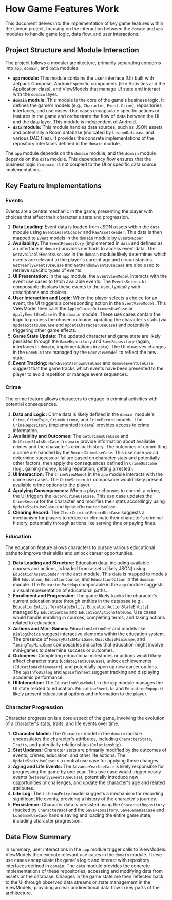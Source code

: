 # How Game Features Work

This document delves into the implementation of key game features within the Liveon project, focusing on the interaction between the `domain` and `app` modules to handle game logic, data flow, and user interactions.

## Project Structure and Module Interaction

The project follows a modular architecture, primarily separating concerns into `app`, `domain`, and `data` modules.

*   **`app` module:** This module contains the user interface (UI) built with Jetpack Compose, Android-specific components (like Activities and the Application class), and ViewModels that manage UI state and interact with the `domain` layer.
*   **`domain` module:** This module is the core of the game's business logic. It defines the game's models (e.g., `Character`, `Event`, `Crime`), repositories interfaces, and use cases. Use cases encapsulate specific actions or features in the game and orchestrate the flow of data between the UI and the data layer. This module is independent of Android.
*   **`data` module:** This module handles data sources, such as JSON assets and potentially a Room database (indicated by `LiveonDatabase` and various DAO files). It provides the concrete implementations of the repository interfaces defined in the `domain` module.

The `app` module depends on the `domain` module, and the `domain` module depends on the `data` module. This dependency flow ensures that the business logic in `domain` is not coupled to the UI or specific data source implementations.

## Key Feature Implementations

### Events

Events are a central mechanic in the game, presenting the player with choices that affect their character's stats and progression.

1.  **Data Loading:** Event data is loaded from JSON assets within the `data` module using `EventsAssetLoader` and `RawAssetReader`. This data is then mapped to `Event` models in the `domain` module by `EventMapper`.
2.  **Availability:** The `EventRepository` (implemented in `data` and defined as an interface in `domain`) provides methods to access event data. The `GetAvailableEventsUseCase` in the `domain` module likely determines which events are relevant to the player's current age and circumstances. `GetYearlyEventsUseCase` and `GetRandomEventsUseCase` are also used to retrieve specific types of events.
3.  **UI Presentation:** In the `app` module, the `EventViewModel` interacts with the event use cases to fetch available events. The `EventsScreen.kt` composable displays these events to the user, typically with descriptions and choices.
4.  **User Interaction and Logic:** When the player selects a choice for an event, the UI triggers a corresponding action in the `EventViewModel`. This ViewModel then calls the `ApplyChoiceOutcomesUseCase` or `ApplyEventUseCase` in the `domain` module. These use cases contain the logic to process the chosen outcome, updating the character's stats (via `UpdateStatsUseCase` and `UpdateCharacterUseCase`) and potentially triggering other game effects.
5.  **Game State Update:** The updated character and game state are likely persisted through the `GameRepository` and `SaveRepository` (again, interfaces in `domain`, implementations in `data`). The UI observes changes in the `GameUIState` managed by the `GameViewModel` to reflect the new state.
6.  **Event Tracking:** `MarkEventAsShownUseCase` and `RemoveEventUseCase` suggest that the game tracks which events have been presented to the player to avoid repetition or manage event sequences.

### Crime

The crime feature allows characters to engage in criminal activities with potential consequences.

1.  **Data and Logic:** Crime data is likely defined in the `domain` module's `Crime`, `CrimeType`, `CrimeOutcome`, and `CrimeRecord` models. The `CrimeRepository` (implemented in `data`) provides access to crime information.
2.  **Availability and Outcomes:** The `GetCrimesUseCase` and `GetCrimeStatsUseCase` in `domain` provide information about available crimes and the character's criminal history. The outcomes of committing a crime are handled by the `RecordCrimeUseCase`. This use case would determine success or failure based on character stats and potentially other factors, then apply the consequences defined in `CrimeOutcome` (e.g., gaining money, losing reputation, getting arrested).
3.  **UI Interaction:** The `CrimeViewModel` in the `app` module interacts with the crime use cases. The `CrimeScreen.kt` composable would likely present available crime options to the player.
4.  **Applying Consequences:** When a player chooses to commit a crime, the UI triggers the `RecordCrimeUseCase`. This use case updates the `CrimeRecord` for the character and modifies their stats accordingly using `UpdateStatsUseCase` and `UpdateCharacterUseCase`.
5.  **Clearing Record:** The `ClearCriminalRecordUseCase` suggests a mechanism for players to reduce or eliminate their character's criminal history, potentially through actions like serving time or paying fines.

### Education

The education feature allows characters to pursue various educational paths to improve their skills and unlock career opportunities.

1.  **Data Loading and Structure:** Education data, including available courses and actions, is loaded from assets (likely JSON) using `EducationAssetLoader` in the `data` module. This data is mapped to models like `Education`, `EducationCourse`, and `EducationOption` in the `domain` module. The `EducationPathMap` composable in the `app` module suggests a visual representation of educational paths.
2.  **Enrollment and Progression:** The game likely tracks the character's current education state through entities in the database (e.g., `EducationEntity`, `TermStateEntity`, `EducationActionStateEntity`) managed by `EducationDao` and `EducationActionStateDao`. Use cases would handle enrolling in courses, completing terms, and taking actions related to education.
3.  **Actions and Mini-Games:** `EducationActionDef` and models like `DialogChoice` suggest interactive elements within the education system. The presence of `MemoryMatchMiniGame`, `QuickQuizMiniGame`, and `TimingTapMiniGame` composables indicates that education might involve mini-games to determine success or outcomes.
4.  **Outcomes:** Completing educational milestones or actions would likely affect character stats (`UpdateStatsUseCase`), unlock achievements (`EducationAchievement`), and potentially open up new career options. The `GpaInfoDialog` and `GpaInfoSheet` suggest tracking and displaying academic performance.
5.  **UI Interaction:** The `EducationViewModel` in the `app` module manages the UI state related to education. `EducationSheet.kt` and `EducationPopup.kt` likely present educational options and information to the player.

### Character Progression

Character progression is a core aspect of the game, involving the evolution of a character's stats, traits, and life events over time.

1.  **Character Model:** The `Character` model in the `domain` module encapsulates the character's attributes, including `CharacterStats`, `Traits`, and potentially relationships (`Relationship`).
2.  **Stat Updates:** Character stats are primarily modified by the outcomes of events, crimes, education, and other life actions. The `UpdateStatsUseCase` is a central use case for applying these changes.
3.  **Aging and Life Events:** The `AdvanceYearUseCase` is likely responsible for progressing the game by one year. This use case would trigger yearly events (`GetYearlyEventsUseCase`), potentially introduce new opportunities or challenges, and update the character's age and related attributes.
4.  **Life Log:** The `LifeLogEntry` model suggests a mechanism for recording significant life events, providing a history of the character's journey.
5.  **Persistence:** Character data is persisted using the `CharacterRepository` (backed by `CharacterDao`) and the `SaveRepository`. `SaveGameUseCase` and `LoadGameUseCase` handle saving and loading the entire game state, including character progression.

## Data Flow Summary

In summary, user interactions in the `app` module trigger calls to ViewModels. ViewModels then execute relevant use cases in the `domain` module. These use cases encapsulate the game's logic and interact with repository interfaces defined in `domain`. The `data` module provides the concrete implementations of these repositories, accessing and modifying data from assets or the database. Changes in the game state are then reflected back to the UI through observed data streams or state management in the ViewModels, providing a clear unidirectional data flow in key parts of the architecture.